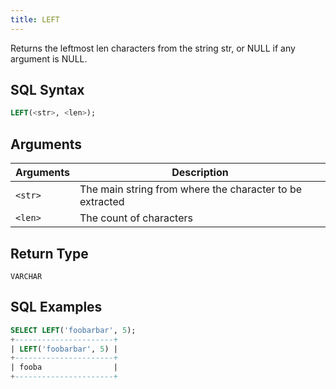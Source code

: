 ```yaml
---
title: LEFT
---
```


Returns the leftmost len characters from the string str, or NULL if any argument is NULL.

## SQL Syntax

```sql
LEFT(<str>, <len>);
```

## Arguments

| Arguments | Description                                              |
|-----------|----------------------------------------------------------|
| `<str>`   | The main string from where the character to be extracted |
| `<len>`   | The count of characters                                  |

## Return Type

`VARCHAR`

## SQL Examples

```sql
SELECT LEFT('foobarbar', 5);
+----------------------+
| LEFT('foobarbar', 5) |
+----------------------+
| fooba                |
+----------------------+
```
